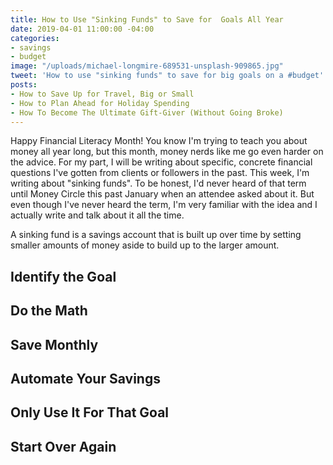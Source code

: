 ```yaml
---
title: How to Use "Sinking Funds" to Save for  Goals All Year
date: 2019-04-01 11:00:00 -04:00
categories:
- savings
- budget
image: "/uploads/michael-longmire-689531-unsplash-909865.jpg"
tweet: 'How to use "sinking funds" to save for big goals on a #budget'
posts:
- How to Save Up for Travel, Big or Small
- How to Plan Ahead for Holiday Spending
- How To Become The Ultimate Gift-Giver (Without Going Broke)
---
```


Happy Financial Literacy Month! You know I'm trying to teach you about money all year long, but this month, money nerds like me go even harder on the advice. For my part, I will be writing about specific, concrete financial questions I've gotten from clients or followers in the past. This week, I'm writing about "sinking funds". To be honest, I'd never heard of that term until Money Circle this past January when an attendee asked about it. But even though I've never heard the term, I'm very familiar with the idea and I actually write and talk about it all the time. 

A sinking fund is a savings account that is built up over time by setting smaller amounts of money aside to build up to the larger amount. 

## Identify the Goal

## Do the Math

## Save Monthly

## Automate Your Savings

## Only Use It For That Goal

## Start Over Again